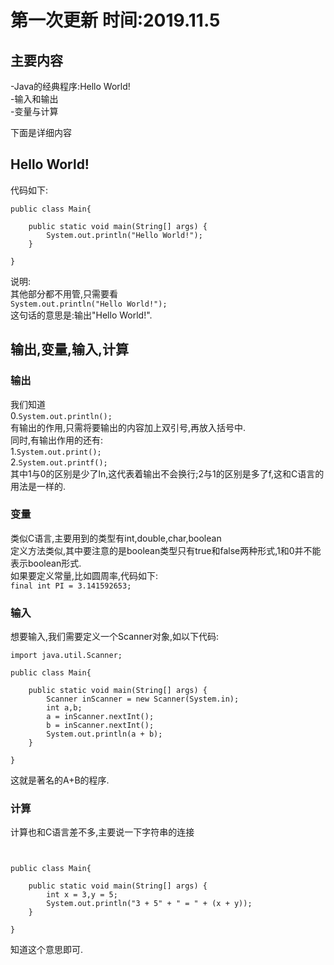 # 第一次更新 时间:2019.11.5  
  
## 主要内容  
-Java的经典程序:Hello World!  
-输入和输出  
-变量与计算  
  
下面是详细内容  
  
## Hello World!  
代码如下:  
```  
public class Main{
	
	public static void main(String[] args) {
		System.out.println("Hello World!");
	}
	
}
```  
说明:  
其他部分都不用管,只需要看  
```System.out.println("Hello World!");```  
这句话的意思是:输出"Hello World!".  
  
## 输出,变量,输入,计算 
### 输出
我们知道  
0.```System.out.println();```  
有输出的作用,只需将要输出的内容加上双引号,再放入括号中.  
同时,有输出作用的还有:  
1.```System.out.print();```  
2.```System.out.printf();```  
其中1与0的区别是少了ln,这代表着输出不会换行;2与1的区别是多了f,这和C语言的用法是一样的.  
### 变量  
类似C语言,主要用到的类型有int,double,char,boolean  
定义方法类似,其中要注意的是boolean类型只有true和false两种形式,1和0并不能表示boolean形式.  
如果要定义常量,比如圆周率,代码如下:  
```final int PI = 3.141592653;```
### 输入
想要输入,我们需要定义一个Scanner对象,如以下代码:  
```
import java.util.Scanner;

public class Main{
	
	public static void main(String[] args) {
		Scanner inScanner = new Scanner(System.in);
		int a,b;
		a = inScanner.nextInt();
		b = inScanner.nextInt();
		System.out.println(a + b);
	}
	
}
```  
这就是著名的A+B的程序.  
### 计算  
计算也和C语言差不多,主要说一下字符串的连接  
```


public class Main{
	
	public static void main(String[] args) {
		int x = 3,y = 5;
		System.out.println("3 + 5" + " = " + (x + y));
	}
	
}
```  
知道这个意思即可.
